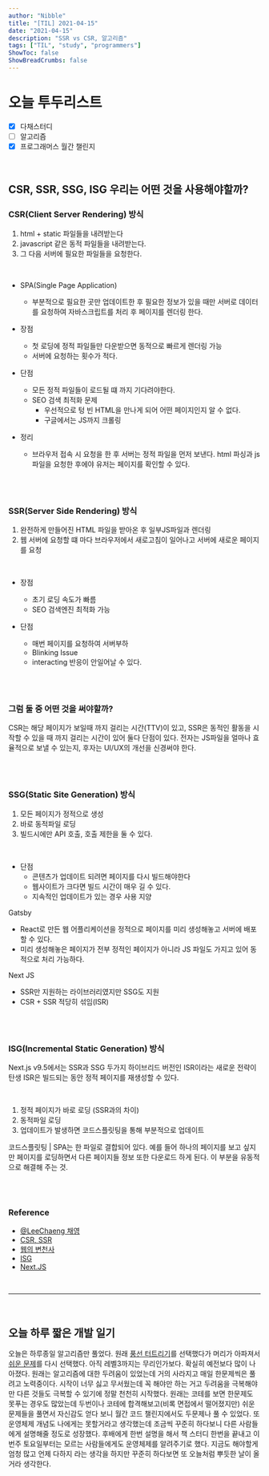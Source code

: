 ```yaml
---
author: "Nibble"
title: "[TIL] 2021-04-15"
date: "2021-04-15"
description: "SSR vs CSR, 알고리즘"
tags: ["TIL", "study", "programmers"]
ShowToc: false
ShowBreadCrumbs: false
---
```


# 오늘 투두리스트
- [x] 다채스터디
- [ ] 알고리즘
- [x] 프로그래머스 월간 챌린지

<br />


## CSR, SSR, SSG, ISG 우리는 어떤 것을 사용해야할까?


### CSR(Client Server Rendering) 방식
1. html + static 파일들을 내려받는다
2. javascript 같은 동적 파일들을 내려받는다.
3. 그 다음 서버에 필요한 파일들을 요청한다.

<br />

- SPA(Single Page Application)
  - 부분적으로 필요한 곳만 업데이트한 후 필요한 정보가 있을 때만 서버로 데이터를 요청하여 자바스크립트를 처리 후 페이지를 렌더링 한다.

- 장점
  - 첫 로딩에 정적 파일들만 다운받으면 동적으로 빠르게 렌더링 가능
  - 서버에 요청하는 횟수가 적다.
- 단점
  - 모든 정적 파일들이 로드될 떄 까지 기다려야한다.
  - SEO 검색 최적화 문제
    - 우선적으로 텅 빈 HTML을 만나게 되어 어떤 페이지인지 알 수 없다.
    - 구글에서는 JS까지 크롤링
- 정리
  - 브라우저 접속 시 요청을 한 후 서버는 정적 파일을 먼저 보낸다. html 파싱과 js파일을 요청한 후에야 유저는 페이지를 확인할 수 있다.

<br />
<br />

### SSR(Server Side Rendering) 방식
1. 완전하게 만들어진 HTML 파일을 받아온 후 일부JS파일과 렌더링
2. 웹 서버에 요청할 떄 마다 브라우저에서 새로고침이 일어나고 서버에 새로운 페이지를 요청

<br />

- 장점
  - 초기 로딩 속도가 빠름
  - SEO 검색엔진 최적화 가능

- 단점
  - 매번 페이지를 요청하여 서버부하
  - Blinking Issue
  - interacting 반응이 안일어날 수 있다.

<br />
<br />

### 그럼 둘 중 어떤 것을 써야할까?
CSR는 해당 페이지가 보일때 까지 걸리는 시간(TTV)이 있고, SSR은 동적인 활동을 시작할 수 있을 때 까지 걸리는 시간이 있어 둘다 단점이 있다. 전자는 JS파일을 얼마나 효율적으로 보낼 수 있는지, 후자는 UI/UX의 개선을 신경써야 한다.

<br />
<br />

### SSG(Static Site Generation) 방식
1. 모든 페이지가 정적으로 생성
2. 바로 동적파일 로딩
3. 빌드시에만 API 호출, 호출 제한을 둘 수 있다.

<br />

- 단점
  - 콘텐츠가 업데이트 되려면 페이지를 다시 빌드해야한다
  - 웹사이트가 크다면 빌드 시간이 매우 길 수 있다.
  - 지속적인 업데이트가 있는 경우 사용 지양

Gatsby
- React로 만든 웹 어플리케이션을 정적으로 페이지를 미리 생성해놓고 서버에 배포할 수 있다.
- 미리 생성해놓은 페이지가 전부 정적인 페이지가 아니라 JS 파일도 가지고 있어 동적으로 처리 가능하다.

Next JS
- SSR만 지원하는 라이브러리였지만 SSG도 지원
- CSR + SSR 적당히 섞임(ISR)


<br />
<br />

### ISG(Incremental Static Generation) 방식
Next.js v9.5에서는 SSR과 SSG 두가지 하이브리드 버전인 ISR이라는 새로운 전략이 탄생
ISR은 빌드되는 동안 정적 페이지를 재생성할 수 있다.

<br />

1. 정적 페이지가 바로 로딩 (SSR과의 차이)
2. 동적파일 로딩
3. 업데이트가 발생하면 코드스플릿팅을 통해 부분적으로 업데이트

코드스플릿팅 | SPA는 한 파일로 결합되어 있다. 예를 들어 하나의 페이지를 보고 싶지만 페이지를 로딩하면서 다른 페이지들 정보 또한 다운로드 하게 된다. 이 부분을 유동적으로 해결해 주는 것.

<br />
<br />

### Reference
- [@LeeChaeng 채영](https://www.notion.so/nibble2/2021-04-15-Next-js-d62aabcec42b44499ec32f5671f8b0b9)
- [CSR, SSR](https://velog.io/@namezin/CSR-SSR)
- [웹의 변천사](https://velog.io/@kysung95/SSR-vs-CSR-%EB%8B%B9%EC%8B%A0%EC%9D%98-%EC%84%A0%ED%83%9D%EC%9D%80-feat.-ssg)
- [ISG](https://blog.logrocket.com/incremental-static-regeneration-with-next-js/)
- [Next.JS](https://velopert.com/3293)


<br />

---

<br />

## 오늘 하루 짧은 개발 일기
오늘은 하루종일 알고리즘만 풀었다. 원래 [풍선 터트리기](https://programmers.co.kr/learn/courses/30/lessons/68646)를 선택했다가 머리가 아파져서 [쉬운 문제](https://programmers.co.kr/learn/courses/30/lessons/68935)를 다시 선택했다. 아직 레벨3까지는 무리인가보다. 확실히 예전보다 많이 나아졌다. 원래는 알고리즘에 대한 두려움이 있었는데 거의 사라지고 매일 한문제씩은 풀려고 노력중이다. 시작이 너무 싫고 무서웠는데 꼭 해야만 하는 거고 두려움을 극복해야만 다른 것들도 극복할 수 있기에 정말 천천히 시작했다. 원래는 코테를 보면 한문제도 못푸는 경우도 많았는데 두번이나 코테에 합격해보고(비록 면접에서 떨어졌지만) 쉬운 문제들을 풀면서 자신감도 얻다 보니 월간 코드 챌린지에서도 두문제나 풀 수 있었다. 또 운영체제 개념도 나에게는 못할거라고 생각했는데 조금씩 꾸준히 하다보니 다른 사람들에게 설명해줄 정도로 성장했다. 후배에게 한번 설명을 해서 책 스터디 한번을 끝내고 이번주 토요일부터는 모르는 사람들에게도 운영체제를 알려주기로 했다. 지금도 해야할게 엄청 많고 언제 다하지 라는 생각을 하지만 꾸준히 하다보면 또 오늘처럼 뿌듯한 날이 올거라 생각한다.